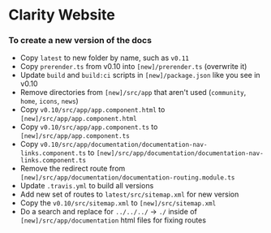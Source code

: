 # Clarity Website

### To create a new version of the docs

* Copy `latest` to new folder by name, such as `v0.11`
* Copy `prerender.ts` from v0.10 into `[new]/prerender.ts` (overwrite it)
* Update `build` and `build:ci` scripts in `[new]/package.json` like you see in v0.10
* Remove directories from `[new]/src/app` that aren't used (`community`, `home`, `icons`, `news`)
* Copy `v0.10/src/app/app.component.html` to `[new]/src/app/app.component.html`
* Copy `v0.10/src/app/app.component.ts` to `[new]/src/app/app.component.ts`
* Copy `v0.10/src/app/documentation/documentation-nav-links.component.ts` to `[new]/src/app/documentation/documentation-nav-links.component.ts`
* Remove the redirect route from `[new]/src/app/documentation/documentation-routing.module.ts`
* Update `.travis.yml` to build all versions
* Add new set of routes to `latest/src/sitemap.xml` for new version
* Copy the `v0.10/src/sitemap.xml` to `[new]/src/sitemap.xml`
* Do a search and replace for `../../../` -> `./` inside of `[new]/src/app/documentation` html files for fixing routes